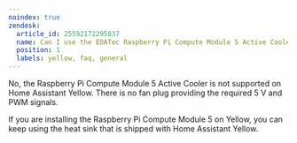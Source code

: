 ```yaml
---
noindex: true
zendesk:
  article_id: 25592172295837
  name: Can I use the EDATec Raspberry Pi Compute Module 5 Active Cooler?
  position: 1
  labels: yellow, faq, general
---
```


No, the Raspberry Pi Compute Module 5 Active Cooler is not supported on Home Assistant Yellow. There is no fan plug providing the required 5&nbsp;V and PWM signals.

If you are installing the Raspberry Pi Compute Module 5 on Yellow, you can keep using the heat sink that is shipped with Home Assistant Yellow.
